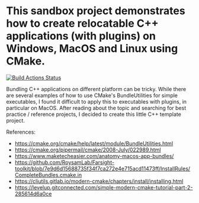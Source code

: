 # This sandbox project demonstrates how to create relocatable C++ applications (with plugins) on Windows, MacOS and Linux using CMake.
[![Build Actions Status](https://github.com/dyollb/bundle-app-sandbox/C/C++%20CI/badge.svg)](https://github.com/dyollb/bundle-app-sandbox/actions)

Bundling C++ applications on different platform can be tricky. While there are several examples of how to use CMake's BundleUtilities for simple executables, I found it difficult to apply this to executables with plugins, in particular on MacOS. After reading about the topic and searching for best practice / reference projects, I decided to create this little C++ template project.

References:

- <https://cmake.org/cmake/help/latest/module/BundleUtilities.html>
- <https://cmake.org/pipermail/cmake/2008-July/022989.html>
- <https://www.maketecheasier.com/anatomy-macos-app-bundles/>
- <https://github.com/RoysamLab/Farsight-toolkit/blob/7e9d6d15688735f34f7ca272e4e715acd11473ff/InstallRules/CompleteBundles.cmake.in>
- <https://cliutils.gitlab.io/modern-cmake/chapters/install/installing.html>
- <https://levelup.gitconnected.com/simple-modern-cmake-tutorial-part-2-285614d6a0ce>
